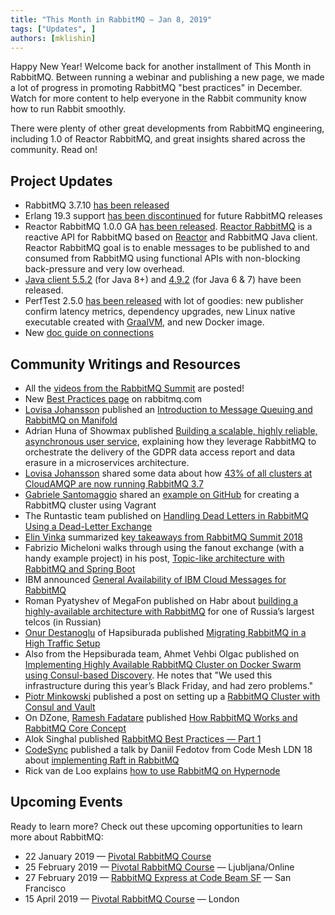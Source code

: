 ```yaml
---
title: "This Month in RabbitMQ — Jan 8, 2019"
tags: ["Updates", ]
authors: [mklishin]
---
```


Happy New Year! Welcome back for another installment of This Month in RabbitMQ. Between running a webinar and publishing a new page,
we made a lot of progress in promoting RabbitMQ "best practices" in December. Watch for more content to help everyone in
the Rabbit community know how to run Rabbit smoothly.

There were plenty of other great developments from RabbitMQ engineering, including 1.0 of Reactor RabbitMQ,
and great insights shared across the community. Read on!

<!-- truncate -->

## Project Updates

* RabbitMQ 3.7.10 [has been released](https://github.com/rabbitmq/rabbitmq-server/releases/tag/v3.7.10)
* Erlang 19.3 support [has been discontinued](https://groups.google.com/forum/#!msg/rabbitmq-users/G4UJ9zbIYHs/qCeyjkjyCQAJ) for future RabbitMQ releases
* Reactor RabbitMQ 1.0.0 GA [has been released](https://groups.google.com/forum/#!msg/rabbitmq-users/FJ4UgMrr3-Q/xQDEGxlrCAAJ). [Reactor RabbitMQ](https://github.com/reactor/reactor-rabbitmq) is a reactive API for RabbitMQ based on [Reactor](http://projectreactor.io) and RabbitMQ Java client. Reactor RabbitMQ goal is to enable messages to be published to and consumed from RabbitMQ using functional APIs with non-blocking back-pressure and very low overhead.
* [Java client 5.5.2](https://groups.google.com/d/msg/rabbitmq-users/Wk1T3iZBJR4/Y4lLTGXVDgAJ) (for Java 8+) and [4.9.2](https://groups.google.com/d/msg/rabbitmq-users/8Gef5g-KNRU/o8mQEl7VDgAJ) (for Java 6 &amp; 7) have been released.
* PerfTest 2.5.0 [has been released](https://groups.google.com/d/msg/rabbitmq-users/9AycV2eEC0s/UvE2StsrDwAJ) with lot of goodies: new publisher confirm latency metrics, dependency upgrades, new Linux native executable created with [GraalVM](https://www.graalvm.org/), and new Docker image.
* New [doc guide on connections](https://www.rabbitmq.com/connections.html)

## Community Writings and Resources

* All the [videos from the RabbitMQ Summit](https://www.youtube.com/channel/UCp20sSF_JZv5aqpxICo-ZpQ/videos) are posted!
* New [Best Practices page](https://www.rabbitmq.com/best-practices.html) on rabbitmq.com
* [Lovisa Johansson](https://twitter.com/lillajja) published an [Introduction to Message Queuing and RabbitMQ on Manifold](https://blog.manifold.co/introduction-to-message-queuing-and-rabbitmq-6cb8e6e9b2)
* Adrian Huna of Showmax published [Building a scalable, highly reliable, asynchronous user service](https://tech.showmax.com/2018/12/building-scalable-highly-reliable-asynchronous-user-service/), explaining how they leverage RabbitMQ to orchestrate the delivery of the GDPR data access report and data erasure in a microservices architecture.
* [Lovisa Johansson](https://twitter.com/lillajja) shared some data about how [43% of all clusters at CloudAMQP are now running RabbitMQ 3.7](https://www.cloudamqp.com/blog/2018-12-03-rabbitmq-version-distribution-on-cloudamqp.html)
* [Gabriele Santomaggio](https://twitter.com/GSantomaggio) shared an [example on GitHub](https://github.com/Gsantomaggio/rabbitmqexample/tree/master/vagrant_cluster) for creating a RabbitMQ cluster using Vagrant
* The Runtastic team published on [Handling Dead Letters in RabbitMQ Using a Dead-Letter Exchange](https://www.runtastic.com/blog/en/message-bus-dead-letter-exchange/)
* [Elin Vinka](https://twitter.com/linneajohanna) summarized [key takeaways from RabbitMQ Summit 2018](https://www.cloudamqp.com/blog/2018-12-14-rabbitmqsummit-2018-recap.html)
* Fabrizio Micheloni walks through using the fanout exchange (with a handy example project) in his post, [Topic-like architecture with RabbitMQ and Spring Boot](https://medium.com/@fabrizio.micheloni1994/topic-like-architecture-with-rabbitmq-and-spring-boot-c5f73b27f098)
* IBM announced [General Availability of IBM Cloud Messages for RabbitMQ](https://www.ibm.com/blogs/bluemix/2018/12/ibm-cloud-databases-for-etcd-elasticsearch-and-messages-for-rabbitmq-are-now-generally-available/)
* Roman Pyatyshev of MegaFon published on Habr about [building a highly-available architecture with RabbitMQ](https://habr.com/post/434016/) for one of Russia’s largest telcos (in Russian)
* [Onur Destanoglu](https://twitter.com/Feralan_Paladin) of Hapsiburada published [Migrating RabbitMQ in a High Traffic Setup](https://medium.com/hepsiburadatech/migrating-rabbitmq-in-a-high-traffic-setup-39d73fcc8b04)
* Also from the Hepsiburada team, Ahmet Vehbi Olgac published on [Implementing Highly Available RabbitMQ Cluster on Docker Swarm using Consul-based Discovery](https://medium.com/hepsiburadatech/implementing-highly-available-rabbitmq-cluster-on-docker-swarm-using-consul-based-discovery-45c4e7919634). He notes that "We used this infrastructure during this year’s Black Friday, and had zero problems."
* [Piotr Minkowski](https://twitter.com/piotr_minkowski) published a post on setting up a [RabbitMQ Cluster with Consul and Vault](https://piotrminkowski.wordpress.com/2018/12/27/rabbitmq-cluster-with-consul-and-vault/)
* On DZone, [Ramesh Fadatare](https://twitter.com/FadatareRamesh) published [How RabbitMQ Works and RabbitMQ Core Concept](https://dzone.com/articles/how-rabbitmq-works-and-rabbitmq-core-concepts-1) 
* Alok Singhal published [RabbitMQ Best Practices — Part 1](https://medium.com/@aloksinghal/rabbitmq-best-practices-part-1-6f66522e4fe)
* [CodeSync](https://twitter.com/CodeMeshIO) published a talk by Daniil Fedotov from Code Mesh LDN 18 about [implementing Raft in RabbitMQ](https://youtu.be/1ntKuapkqq4)
* Rick van de Loo explains [how to use RabbitMQ on Hypernode](https://support.hypernode.com/changelog/platform/release-6052-rabbitmq-on-hypernode/)

## Upcoming Events

Ready to learn more? Check out these upcoming opportunities to learn more about RabbitMQ:

* 22 January 2019 — [Pivotal RabbitMQ Course](https://pivotal.io/training/courses/pivotal-rabbitmq-training)
* 25 February 2019 — [Pivotal RabbitMQ Course](https://www.flane.co.uk/course-schedule/pivotal-rmq) — Ljubljana/Online
* 27 February 2019 — [RabbitMQ Express at Code Beam SF](https://codesync.global/conferences/code-beam-sf-2019/#Training) — San Francisco
* 15 April 2019 — [Pivotal RabbitMQ Course](https://www.flane.co.uk/course-schedule/pivotal-rmq) — London
